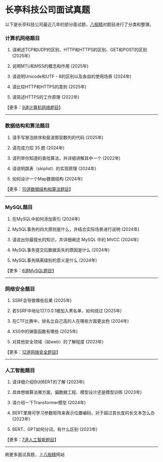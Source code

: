 # 长亭科技公司面试真题

以下是长亭科技公司最近几年的部分面试题，[八股精](https://www.bagujing.com)对题目进行了分类和整理。

### 计算机网络题目

1. 请阐述TCP和UDP的区别、HTTP和HTTPS的区别、GET和POST的区别 (2025年) 

2. 说明MTU和MSS的概念和作用 (2025年) 

3. 请说明Unicode和UTF - 8的区别以及各自的使用场景 (2024年) 

4. 请比较HTTP和HTTPS的差别 (2025年) 

5. 请简述HTTPS的工作原理 (2022年) 

【更多：[9道计算机网络题目](https://www.bagujing.com/companies)】


---

### 数据结构和算法题目

1. 请手写冒泡排序和斐波那契数列的代码 (2025年) 

2. 请完成力扣 35 题 (2024年) 

3. 请列举你知道的查找算法，并详细讲解其中一个 (2022年) 

4. 请说明跳表（skiplist）的实现原理 (2024年) 

5. 如何设计一个Map数据结构 (2024年) 

【更多：[10道数据结构和算法题目](https://www.bagujing.com/companies)】


---

### MySQL题目

1. 在MySQL中如何添加索引 (2024年) 

2. MySQL事务的四大原则是什么，并结合实际场景进行说明 (2024年) 

3. 请说出你最擅长的知识，并详细阐述 MySQL 中的 MVCC (2024年) 

4. MySQL事务提交后数据丢失的原因是什么 (2024年) 

5. MySQL事务隔离级别的意义是什么 (2024年) 

【更多：[6道MySQL题目](https://www.bagujing.com/companies)】


---

### 网络安全题目

1. SSRF会导致哪些后果 (2025年) 

2. 若SSRF中地址127.0.0.1被加入黑名单，如何绕过 (2025年) 

3. 在CTF比赛中，排名比自己高的人在哪些方面更出色 (2024年) 

4. XSS中的弹窗函数有哪些 (2025年) 

5. 对其他安全领域（如web）的了解程度 (2023年) 

【更多：[12道网络安全题目](https://www.bagujing.com/companies)】


---

### 人工智能题目

1. 请详细介绍你对BERT的了解 (2023年) 

2. 具体想做算法哪方面，偏数据工程、模型设计还是模型训练 (2023年) 

3. 请介绍一下Transformer模型 (2024年) 

4. BERT里用可学习参数矩阵来表示位置编码，对于超过其长度的长文本怎么办 (2023年) 

5. BERT、GPT如何分词，有什么区别 (2023年) 

【更多：[7道人工智能题目](https://www.bagujing.com/companies)】


---

刷更多面试真题，上[八股精](https://www.bagujing.com)网站
